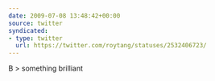 ```yaml
---
date: 2009-07-08 13:48:42+00:00
source: twitter
syndicated:
- type: twitter
  url: https://twitter.com/roytang/statuses/2532406723/
---
```


B &gt; something brilliant